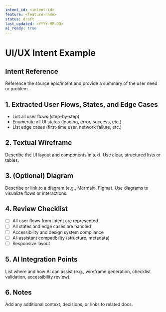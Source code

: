 ```yaml
---
intent_id: <intent-id>
feature: <feature-name>
status: draft
last_updated: <YYYY-MM-DD>
ai_ready: true
---
```


# <Feature> UI/UX Intent Example

## Intent Reference
Reference the source epic/intent and provide a summary of the user need or problem.

## 1. Extracted User Flows, States, and Edge Cases
- List all user flows (step-by-step)
- Enumerate all UI states (loading, error, success, etc.)
- List edge cases (first-time user, network failure, etc.)

## 2. Textual Wireframe
Describe the UI layout and components in text. Use clear, structured lists or tables.

## 3. (Optional) Diagram
Describe or link to a diagram (e.g., Mermaid, Figma). Use diagrams to visualize flows or interactions.

## 4. Review Checklist
- [ ] All user flows from intent are represented
- [ ] All states and edge cases are handled
- [ ] Accessibility and design system compliance
- [ ] AI-assistant compatibility (structure, metadata)
- [ ] Responsive layout

## 5. AI Integration Points
List where and how AI can assist (e.g., wireframe generation, checklist validation, accessibility review).

## 6. Notes
Add any additional context, decisions, or links to related docs. 
